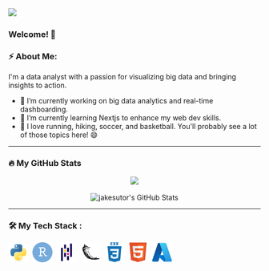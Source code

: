 <!-- HTML approach -->
<img src="https://user-images.githubusercontent.com/25678017/196063588-f3f66209-4199-414e-9055-d174eb229f07.png"/>

### Welcome! 👋

### :zap: About Me:
I'm a data analyst with a passion for visualizing big data and bringing insights to action. 

* 🔭 I’m currently working on big data analytics and real-time dashboarding.
* 🌱 I’m currently learning Nextjs to enhance my web dev skills.
* :running: I love running, hiking, soccer, and basketball. You'll probably see a lot of those topics here! :smile:

---

### :fire: My GitHub Stats

<div id="github-stats" align="center">
<div id="img1">
<img src="https://github-readme-stats.vercel.app/api/top-langs?username=jakesutor&layout=compact&theme=dark"/>
</div>
<p></p>
<div id="img2">
<img  alt="jakesutor's GitHub Stats" src="https://awesome-github-stats.azurewebsites.net/user-stats/jakesutor?cardType=github&theme=github-dark" />
</div>
</div>

---

### :hammer_and_wrench: My Tech Stack :
<div>
  <img src="https://raw.githubusercontent.com/devicons/devicon/master/icons/python/python-original.svg" title="Python" alt="Python" width="40" height="40"/>&nbsp;
  <img src="https://raw.githubusercontent.com/devicons/devicon/master/icons/rstudio/rstudio-original.svg" title="R" **alt="R" width="40" height="40"/>&nbsp;
  <img src="https://raw.githubusercontent.com/devicons/devicon/master/icons/pandas/pandas-original.svg" title="Pandas" **alt="Pandas" width="40" height="40"/>&nbsp;
  <img src="https://raw.githubusercontent.com/devicons/devicon/master/icons/flask/flask-original.svg" title="Flask" **alt="Flask" width="40" height="40"/>&nbsp;
  <img src="https://github.com/devicons/devicon/blob/master/icons/css3/css3-plain-wordmark.svg"  title="CSS3" alt="CSS" width="40" height="40"/>&nbsp;
  <img src="https://github.com/devicons/devicon/blob/master/icons/html5/html5-original.svg" title="HTML5" alt="HTML" width="40" height="40"/>&nbsp;
  <img src="https://raw.githubusercontent.com/devicons/devicon/master/icons/azure/azure-original.svg" title="Azure" **alt="Azure" width="40" height="40"/>
</div>

<!--
**jakesutor/jakesutor** is a ✨ _special_ ✨ repository because its `README.md` (this file) appears on your GitHub profile.

Here are some ideas to get you started:

- 🔭 I’m currently working on ...
- 🌱 I’m currently learning ...
- 👯 I’m looking to collaborate on ...
- 🤔 I’m looking for help with ...
- 💬 Ask me about ...
- 📫 How to reach me: ...
- 😄 Pronouns: ...
- ⚡ Fun fact: ...
-->
